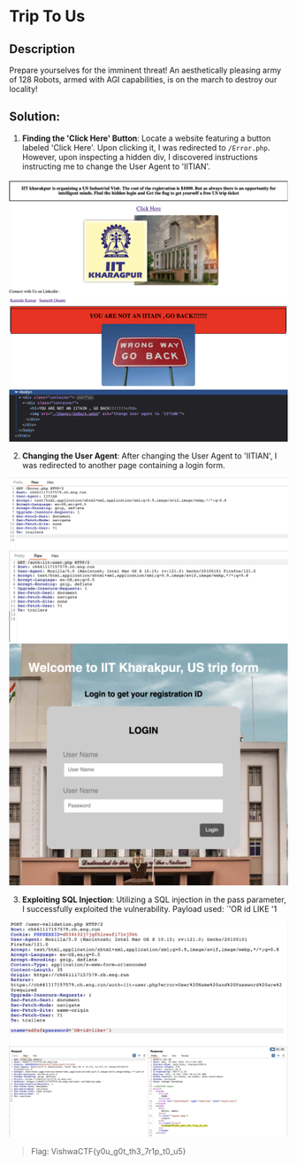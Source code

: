 # Trip To Us

## Description

Prepare yourselves for the imminent threat! An aesthetically pleasing army of 128 Robots, armed with AGI capabilities, is on the march to destroy our locality!

## Solution:

1. **Finding the 'Click Here' Button**:
    Locate a website featuring a button labeled 'Click Here'. Upon clicking it, I was redirected to `/Error.php`. However, upon inspecting a hidden div, I discovered instructions instructing me to change the User Agent to 'IITIAN'.

![Home Page](../images/home_page.png)
![Error Page](../images/Error_page.png)
![Hidden Div](../images/hidden_div.png)

2. **Changing the User Agent**:
    After changing the User Agent to 'IITIAN', I was redirected to another page containing a login form.

![Home Page](../images/change_user_agent.png)
![Hidden Div](../images/redirect_to_login_page.png)
![Login Page](../images/login_page.png)

3. **Exploiting SQL Injection**:
    Utilizing a SQL injection in the pass parameter, I successfully exploited the vulnerability. Payload used: `'OR id LIKE '1

![Sqli Pyload](../images/sqli_payload.png)
![Flag](../images/web_flag_login.png)

> Flag: VishwaCTF{y0u_g0t_th3_7r1p_t0_u5}